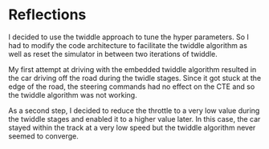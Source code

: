 # Reflections

I decided to use the twiddle approach to tune the hyper parameters. 
So I had to modify the code architecture to facilitate the twiddle algorithm as well as reset the simulator in between two
iterations of twiddle.

My first attempt at driving with the embedded twiddle algorithm resulted in the car driving off the road during
the twidle stages. Since it got stuck at the edge of the road, the steering commands had no effect on the CTE and so
the twiddle algorithm was not working.

As a second step, I decided to reduce the throttle to a very low value during the twiddle stages and enabled it to 
 a higher value later. In this case, the car stayed within the track at a very low speed but the twiddle algorithm never seemed
 to converge.
